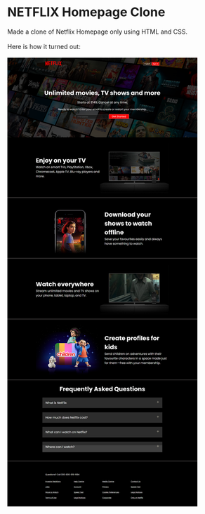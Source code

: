 # NETFLIX Homepage Clone
Made a clone of Netflix Homepage only using HTML and CSS. <br><br>
Here is how it turned out:<br><br>
<img src="https://github.com/Harsh-o4/netflix-homepage-clone/blob/main/readme_img/screencapture-127-0-0-1-3000-index-html-2024-10-12-00_37_46.png">
<!-- <hr><img src="https://github.com/Harsh-o4/netflix-homepage-clone/blob/main/readme_img/Screenshot%202024-10-12%20002743.png"> -->
<!-- <hr><img src="https://github.com/Harsh-o4/netflix-homepage-clone/blob/main/readme_img/Screenshot%202024-10-12%20002756.png"> -->
<!-- <hr><img src="https://github.com/Harsh-o4/netflix-homepage-clone/blob/main/readme_img/Screenshot%202024-10-12%20003353.png"> -->
